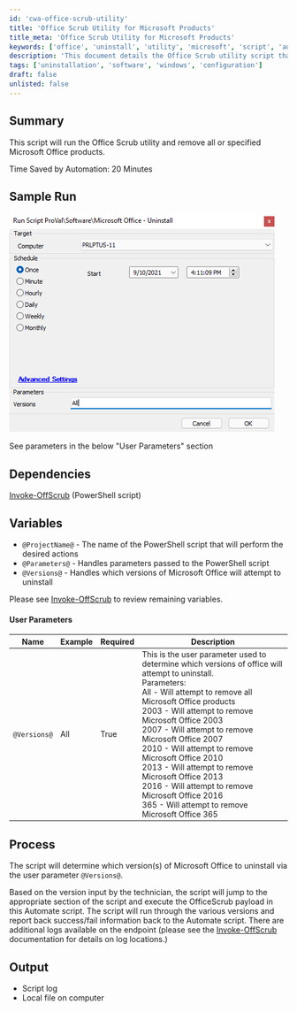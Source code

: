 ```yaml
---
id: 'cwa-office-scrub-utility'
title: 'Office Scrub Utility for Microsoft Products'
title_meta: 'Office Scrub Utility for Microsoft Products'
keywords: ['office', 'uninstall', 'utility', 'microsoft', 'script', 'automation']
description: 'This document details the Office Scrub utility script that automates the uninstallation of specified Microsoft Office products, streamlining the process and saving considerable time. It includes dependencies, user parameters, and output information for effective execution.'
tags: ['uninstallation', 'software', 'windows', 'configuration']
draft: false
unlisted: false
---
```

## Summary

This script will run the Office Scrub utility and remove all or specified Microsoft Office products.

Time Saved by Automation: 20 Minutes

## Sample Run

![Sample Run](../../../static/img/Microsoft-Office---Uninstall/image_1.png)

See parameters in the below "User Parameters" section

## Dependencies

[Invoke-OffScrub](https://proval.itglue.com/DOC-5078775-7593306) (PowerShell script)

## Variables

- `@ProjectName@` - The name of the PowerShell script that will perform the desired actions
- `@Parameters@` - Handles parameters passed to the PowerShell script
- `@Versions@` - Handles which versions of Microsoft Office will attempt to uninstall

Please see [Invoke-OffScrub](https://proval.itglue.com/DOC-5078775-7593306) to review remaining variables.

#### User Parameters

| Name        | Example | Required | Description                                                                                       |
|-------------|---------|----------|---------------------------------------------------------------------------------------------------|
| `@Versions@`| All     | True     | This is the user parameter used to determine which versions of office will attempt to uninstall. <br> Parameters: <br> All - Will attempt to remove all Microsoft Office products <br> 2003 - Will attempt to remove Microsoft Office 2003 <br> 2007 - Will attempt to remove Microsoft Office 2007 <br> 2010 - Will attempt to remove Microsoft Office 2010 <br> 2013 - Will attempt to remove Microsoft Office 2013 <br> 2016 - Will attempt to remove Microsoft Office 2016 <br> 365 - Will attempt to remove Microsoft Office 365 |

## Process

The script will determine which version(s) of Microsoft Office to uninstall via the user parameter `@Versions@`.

Based on the version input by the technician, the script will jump to the appropriate section of the script and execute the OfficeScrub payload in this Automate script. The script will run through the various versions and report back success/fail information back to the Automate script. There are additional logs available on the endpoint (please see the [Invoke-OffScrub](https://proval.itglue.com/DOC-5078775-7593306) documentation for details on log locations.)

## Output

- Script log
- Local file on computer



